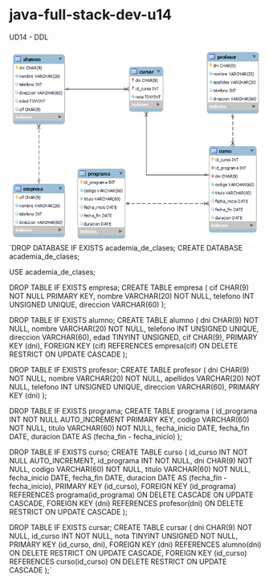 # java-full-stack-dev-u14
UD14 - DDL

![image](https://github.com/JagaScripts/java-full-stack-dev-u14/blob/master/academia_de_calses.png)
`DROP DATABASE IF EXISTS academia_de_clases;
CREATE DATABASE academia_de_clases;

USE  academia_de_clases;

DROP TABLE IF EXISTS empresa;
CREATE TABLE empresa (
cif CHAR(9) NOT NULL PRIMARY KEY,
nombre VARCHAR(20) NOT NULL, 
telefono INT UNSIGNED UNIQUE, 
direccion VARCHAR(60)
);  

DROP TABLE IF EXISTS alumno;
CREATE TABLE alumno (
dni CHAR(9) NOT NULL,
nombre VARCHAR(20) NOT NULL, 
telefono INT UNSIGNED UNIQUE, 
direccion VARCHAR(60),
edad TINYINT UNSIGNED,
cif CHAR(9),
PRIMARY KEY (dni),
FOREIGN KEY (cif) REFERENCES empresa(cif)
ON DELETE RESTRICT ON UPDATE CASCADE
); 

DROP TABLE IF EXISTS profesor;
CREATE TABLE profesor (
dni CHAR(9) NOT NULL,
nombre VARCHAR(20) NOT NULL, 
apellidos  VARCHAR(20) NOT NULL,
telefono INT UNSIGNED UNIQUE, 
direccion VARCHAR(60),
PRIMARY KEY (dni)
); 

DROP TABLE IF EXISTS programa;
CREATE TABLE programa (
id_programa INT NOT NULL AUTO_INCREMENT PRIMARY KEY,
codigo VARCHAR(60) NOT NULL, 
titulo VARCHAR(60) NOT NULL,
fecha_inicio DATE,
fecha_fin DATE,
duracion DATE AS (fecha_fin - fecha_inicio)
);

DROP TABLE IF EXISTS curso;
CREATE TABLE curso (
id_curso INT NOT NULL AUTO_INCREMENT,
id_programa INT NOT NULL,
dni CHAR(9) NOT NULL,
codigo VARCHAR(60) NOT NULL, 
titulo VARCHAR(60) NOT NULL,
fecha_inicio DATE,
fecha_fin DATE,
duracion DATE AS (fecha_fin - fecha_inicio),
PRIMARY KEY (id_curso),
FOREIGN KEY (id_programa) REFERENCES programa(id_programa)
ON DELETE CASCADE ON UPDATE CASCADE,
FOREIGN KEY (dni) REFERENCES profesor(dni)
ON DELETE RESTRICT ON UPDATE CASCADE
);

DROP TABLE IF EXISTS cursar;
CREATE TABLE cursar (
dni CHAR(9) NOT NULL,
id_curso INT NOT NULL,
nota TINYINT UNSIGNED NOT NULL,
PRIMARY KEY (id_curso, dni),
FOREIGN KEY (dni) REFERENCES alumno(dni)
ON DELETE RESTRICT ON UPDATE CASCADE,
FOREIGN KEY (id_curso) REFERENCES curso(id_curso)
ON DELETE RESTRICT ON UPDATE CASCADE
);`
